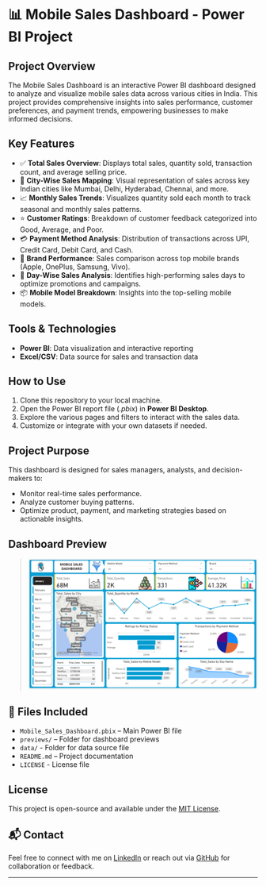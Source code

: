 # 📊 Mobile Sales Dashboard - Power BI Project

## Project Overview

The Mobile Sales Dashboard is an interactive Power BI dashboard designed to analyze and visualize mobile sales data across various cities in India. This project provides comprehensive insights into sales performance, customer preferences, and payment trends, empowering businesses to make informed decisions.

## Key Features
-	✅ **Total Sales Overview**: Displays total sales, quantity sold, transaction count, and average selling price.
-	📍 **City-Wise Sales Mapping**: Visual representation of sales across key Indian cities like Mumbai, Delhi, Hyderabad, Chennai, and more.
-	📈 **Monthly Sales Trends**: Visualizes quantity sold each month to track seasonal and monthly sales patterns.
-	⭐ **Customer Ratings**: Breakdown of customer feedback categorized into Good, Average, and Poor.
-	💳 **Payment Method Analysis**: Distribution of transactions across UPI, Credit Card, Debit Card, and Cash.
-	📱 **Brand Performance**: Sales comparison across top mobile brands (Apple, OnePlus, Samsung, Vivo).
-	📅 **Day-Wise Sales Analysis**: Identifies high-performing sales days to optimize promotions and campaigns.
-	📦 **Mobile Model Breakdown**: Insights into the top-selling mobile models.

## Tools & Technologies
- **Power BI**: Data visualization and interactive reporting
- **Excel/CSV**: Data source for sales and transaction data

## How to Use
1. Clone this repository to your local machine.
2. Open the Power BI report file (*.pbix*) in **Power BI Desktop**.
3. Explore the various pages and filters to interact with the sales data.
4. Customize or integrate with your own datasets if needed.

## Project Purpose
This dashboard is designed for sales managers, analysts, and decision-makers to:
- Monitor real-time sales performance.
- Analyze customer buying patterns.
- Optimize product, payment, and marketing strategies based on actionable insights.

## Dashboard Preview
> ![Dashboard](previews/dashboard.png)

## 📁 Files Included
- `Mobile_Sales_Dashboard.pbix` – Main Power BI file
- `previews/` – Folder for dashboard previews
- `data/` - Folder for data source file
- `README.md` – Project documentation
- `LICENSE` - License file

## License
This project is open-source and available under the [MIT License](./LICENSE).

## 📬 Contact
Feel free to connect with me on [LinkedIn](https://ca.linkedin.com/in/natashabhateja) or reach out via [GitHub](https://github.com/natashabhateja) for collaboration or feedback.

---
